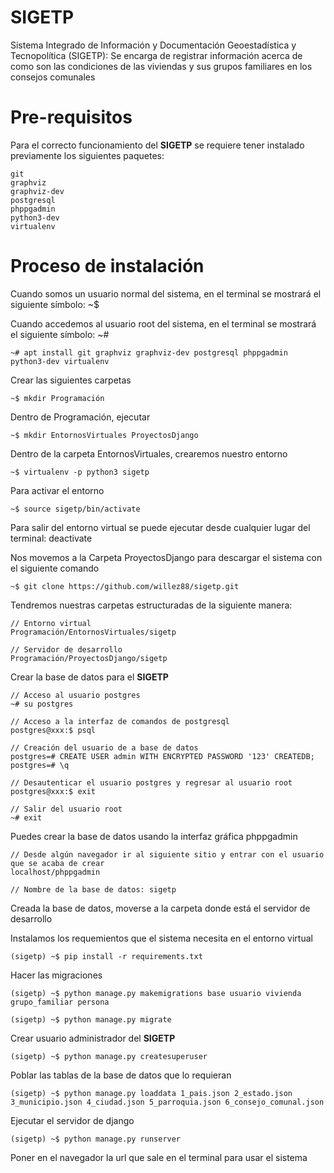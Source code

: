 # SIGETP

Sistema Integrado de Información y Documentación Geoestadística y Tecnopolítica (SIGETP): Se encarga de registrar información acerca de como son las condiciones de las viviendas y sus grupos familiares en los consejos comunales

# Pre-requisitos

Para el correcto funcionamiento del __SIGETP__ se requiere tener instalado previamente los siguientes paquetes:

    git
    graphviz
    graphviz-dev
    postgresql
    phppgadmin
    python3-dev
    virtualenv

# Proceso de instalación

Cuando somos un usuario normal del sistema, en el terminal se mostrará el siguiente símbolo: ~$

Cuando accedemos al usuario root del sistema, en el terminal se mostrará el siguiente símbolo: ~#

    ~# apt install git graphviz graphviz-dev postgresql phppgadmin python3-dev virtualenv

Crear las siguientes carpetas

    ~$ mkdir Programación

Dentro de Programación, ejecutar

    ~$ mkdir EntornosVirtuales ProyectosDjango

Dentro de la carpeta EntornosVirtuales, crearemos nuestro entorno

    ~$ virtualenv -p python3 sigetp

Para activar el entorno

    ~$ source sigetp/bin/activate

Para salir del entorno virtual se puede ejecutar desde cualquier lugar del terminal: deactivate

Nos movemos a la Carpeta ProyectosDjango para descargar el sistema con el siguiente comando

    ~$ git clone https://github.com/willez88/sigetp.git

Tendremos nuestras carpetas estructuradas de la siguiente manera:

    // Entorno virtual
    Programación/EntornosVirtuales/sigetp

    // Servidor de desarrollo
    Programación/ProyectosDjango/sigetp

Crear la base de datos para el __SIGETP__

    // Acceso al usuario postgres
    ~# su postgres

    // Acceso a la interfaz de comandos de postgresql
    postgres@xxx:$ psql

    // Creación del usuario de a base de datos
    postgres=# CREATE USER admin WITH ENCRYPTED PASSWORD '123' CREATEDB;
    postgres=# \q

    // Desautenticar el usuario postgres y regresar al usuario root
    postgres@xxx:$ exit

    // Salir del usuario root
    ~# exit

Puedes crear la base de datos usando la interfaz gráfica phppgadmin

    // Desde algún navegador ir al siguiente sitio y entrar con el usuario que se acaba de crear
    localhost/phppgadmin

    // Nombre de la base de datos: sigetp

Creada la base de datos, moverse a la carpeta donde está el servidor de desarrollo

Instalamos los requemientos que el sistema necesita en el entorno virtual

    (sigetp) ~$ pip install -r requirements.txt

Hacer las migraciones

    (sigetp) ~$ python manage.py makemigrations base usuario vivienda grupo_familiar persona

    (sigetp) ~$ python manage.py migrate

Crear usuario administrador del __SIGETP__

    (sigetp) ~$ python manage.py createsuperuser

Poblar las tablas de la base de datos que lo requieran

    (sigetp) ~$ python manage.py loaddata 1_pais.json 2_estado.json 3_municipio.json 4_ciudad.json 5_parroquia.json 6_consejo_comunal.json

Ejecutar el servidor de django

    (sigetp) ~$ python manage.py runserver

Poner en el navegador la url que sale en el terminal para usar el sistema
